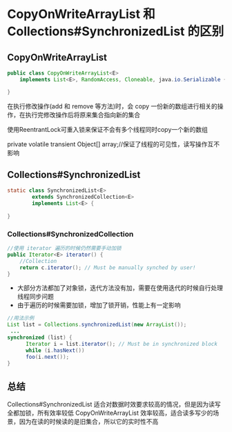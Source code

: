 # CopyOnWriteArrayList 和 Collections#SynchronizedList 的区别



## CopyOnWriteArrayList

```java
public class CopyOnWriteArrayList<E>
    implements List<E>, RandomAccess, Cloneable, java.io.Serializable {

}
```

在执行修改操作(add 和 remove 等方法)时，会 copy 一份新的数组进行相关的操作，在执行完修改操作后将原来集合指向新的集合

使用ReentrantLock可重入锁来保证不会有多个线程同时copy一个新的数组

private volatile transient Object[] array;//保证了线程的可见性，读写操作互不影响

## Collections#SynchronizedList

```java
static class SynchronizedList<E>
        extends SynchronizedCollection<E>
        implements List<E> {
       
}
```

### Collections#SynchronizedCollection

```java
//使用 iterator 遍历的时候仍然需要手动加锁
public Iterator<E> iterator() {
    //Collection
    return c.iterator(); // Must be manually synched by user!
}
```

- 大部分方法都加了对象锁，迭代方法没有加，需要在使用迭代的时候自行处理线程同步问题
- 由于遍历的时候需要加锁，增加了锁开销，性能上有一定影响

```java
//用法示例
List list = Collections.synchronizedList(new ArrayList());
 ...
synchronized (list) {
      Iterator i = list.iterator(); // Must be in synchronized block
      while (i.hasNext())
      foo(i.next());
}
```





## 总结

Collections#SynchronizedList 适合对数据时效要求较高的情况，但是因为读写全都加锁，所有效率较低
CopyOnWriteArrayList 效率较高，适合读多写少的场景，因为在读的时候读的是旧集合，所以它的实时性不高

 